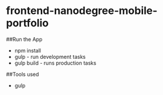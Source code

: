 # frontend-nanodegree-mobile-portfolio

##Run the App
* npm install
* gulp - run development tasks
* gulp build - runs production tasks

##Tools used
* gulp
